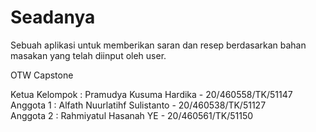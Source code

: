 # Seadanya
Sebuah aplikasi untuk memberikan saran dan resep berdasarkan bahan masakan yang telah diinput oleh user.

OTW Capstone<br/>

Ketua Kelompok : Pramudya Kusuma Hardika - 20/460558/TK/51147<br/>
Anggota 1 : Alfath Nuurlatihf Sulistanto - 20/460538/TK/51127<br/>
Anggota 2 : Rahmiyatul Hasanah YE - 20/460561/TK/51150 <br/>
<br/>
